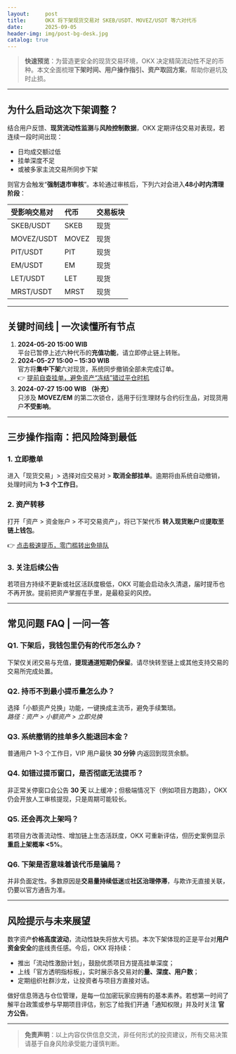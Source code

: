 ```yaml
---
layout:     post
title:      OKX 将下架现货交易对 SKEB/USDT、MOVEZ/USDT 等六对代币
date:       2025-09-05
header-img: img/post-bg-desk.jpg
catalog: true
---
```


> **快速预览**：为营造更安全的现货交易环境，OKX 决定精简流动性不足的币种。本文全面梳理**下架时间、用户操作指引、资产取回方案**，帮助你避坑及时止损。

---

## 为什么启动这次下架调整？

结合用户反馈、**现货流动性监测**与**风险控制数据**，OKX 定期评估交易对表现，若连续一段时间出现：

* 日均成交额过低
* 挂单深度不足
* 或被多家主流交易所同步下架

则官方会触发“**强制退市审核**”。本轮通过审核后，下列六对会进入**48小时内清理阶段**：

| 受影响交易对 | 代币 | 交易板块 |
| :-- | :-- | :-- |
| SKEB/USDT | SKEB | 现货 |
| MOVEZ/USDT | MOVEZ | 现货 |
| PIT/USDT | PIT | 现货 |
| EM/USDT | EM | 现货 |
| LET/USDT | LET | 现货 |
| MRST/USDT | MRST | 现货 |

---

## 关键时间线 | 一次读懂所有节点

1. **2024-05-20 15:00 WIB**  
   平台已暂停上述六种代币的**充值功能**，请立即停止链上转账。
2. **2024-05-27 15:00 – 15:30 WIB**  
   官方将**集中下架**六对现货，系统同步撤销全部未完成订单。  
   👉 [提前自查挂单，避免资产“冻结”错过平仓时机](https://okxdog.com/)
3. **2024-07-27 15:00 WIB （补充）**  
   只涉及 **MOVEZ/EM** 的第二次锁仓，适用于衍生理财与合约衍生品，对现货用户**不受影响**。

---

## 三步操作指南：把风险降到最低

### 1. **立即撤单**
   进入「现货交易」> 选择对应交易对 > **取消全部挂单**。逾期将由系统自动撤销，处理时间为 **1–3 个工作日**。

### 2. **资产转移**
   打开「资产 > 资金账户 > 不可交易资产」，将已下架代币 **转入现货账户**或**提取至链上钱包**。

   👉 [点击极速提币，零门槛转出免排队](https://okxdog.com/)

### 3. **关注后续公告**
   若项目方持续不更新或社区活跃度极低，OKX 可能会启动永久清退，届时提币也不再开放。提前把资产掌握在手里，是最稳妥的风控。

---

## 常见问题 FAQ | 一问一答

### Q1. 下架后，我钱包里仍有的代币怎么办？
   下架仅关闭交易与充值，**提现通道短期仍保留**。请尽快转至链上或其他支持交易的交易所完成处置。

### Q2. 持币不到最小提币量怎么办？
   选择「小额资产兑换」功能，一键换成主流币，避免手续繁琐。  
   *路径：资产 > 小额资产 > 立即兑换*

### Q3. 系统撤销的挂单多久能退回本金？
   普通用户 1–3 个工作日，VIP 用户最快 **30 分钟** 内返回到现货余额。

### Q4. 如错过提币窗口，是否彻底无法提币？
   非正常关停窗口会公告 **30 天** 以上缓冲；但极端情况下（例如项目方跑路），OKX 仍会开放人工审核提现，只是周期可能较长。

### Q5. 还会再次上架吗？
   若项目方改善流动性、增加链上生态活跃度，OKX 可重新评估，但历史案例显示**重启上架概率 <5%**。

### Q6. 下架是否意味着该代币是骗局？
   并非负面定性。多数原因是**交易量持续低迷**或**社区治理停滞**，与欺诈无直接关联，仍要以官方通告为准。

---

## 风险提示与未来展望

数字资产**价格高度波动**，流动性缺失将放大亏损。本次下架体现的正是平台对**用户资金安全**的底线责任感。今后，OKX 将持续：

* 推出「流动性激励计划」，鼓励优质项目方提高挂单深度；
* 上线「官方透明指标板」，实时展示各交易对的**量、深度、用户数**；
* 定期组织社群沙龙，让投资者与项目方直接对话。

做好信息筛选与仓位管理，是每一位加密玩家应拥有的基本素养。若想第一时间了解平台政策或参与早期项目评估，别忘了给我们开通「通知权限」并及时关注 **官方公告**。

---

> **免责声明**：以上内容仅供信息交流，非任何形式的投资建议，所有交易决策请基于自身风险承受能力谨慎判断。